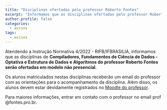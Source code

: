 ```yaml
---
title: "Disciplinas ofertadas pelo professor Roberto Fontes"
excerpt: "Informamos que as disciplinas ofertadas pelo professor Roberto Fontes serão não presenciais"
author_profile: false
categories:
  - avisos
tags:
  - avisos
---
```


Atendendo a Instrução Normativa 4/2022 - RIFB/IFBRASILIA, informamos que as disciplinas de **Compiladores, Fundamentos de Ciência de Dados - Optativa e Estrutura de Dados e Algoritmos do professor Roberto Fontes serão ofertadas em modelo não presencial**.

Os alunos matriculados nestas disciplinas receberão um email do professor com as orientações para o acompanhamento da disciplina. Além disso, os alunos devem estar devidamente registrados no [Moodle do professor](http://fontes.pro.br/).

Para maiores informações, entrar em contato com o professor no email prof @fontes.pro.br.